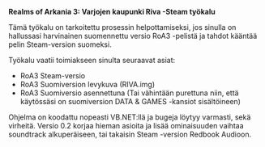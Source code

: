 <b>Realms of Arkania 3: Varjojen kaupunki Riva -Steam työkalu</b> <p>
Tämä työkalu on tarkoitettu prosessin helpottamiseksi, jos sinulla on hallussasi harvinainen suomennettu versio RoA3 -pelistä
ja tahdot kääntää pelin Steam-version suomeksi.

Työkalu vaatii toimiakseen sinulta seuraavat asiat:
* RoA3 Steam-versio
* RoA3 Suomiversion levykuva (RIVA.img)
* RoA3 Suomiversio asennettuna (Tai vähintään purettuna niin, että käytössäsi on suomiversion DATA & GAMES -kansiot sisältöineen)

Ohjelma on koodattu nopeasti VB.NET:llä ja bugeja löytyy varmasti, sekä virheitä.
Versio 0.2 korjaa hieman asioita ja lisää ominaisuuden vaihtaa soundtrack alkuperäiseen, tai takaisin Steam -version Redbook Audioon.
